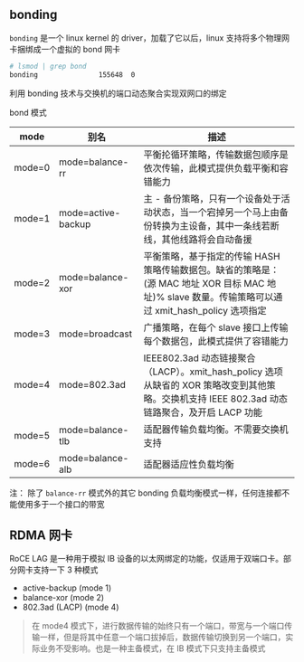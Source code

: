 ## bonding

`bonding` 是一个 linux kernel 的 driver，加载了它以后，linux 支持将多个物理网卡捆绑成一个虚拟的 bond 网卡

```bash
# lsmod | grep bond
bonding               155648  0

```

利用 bonding 技术与交换机的端口动态聚合实现双网口的绑定

bond 模式

| mode   | 别名               | 描述                                                         |
| ------ | ------------------ | ------------------------------------------------------------ |
| mode=0 | mode=balance-rr    | 平衡抡循环策略，传输数据包顺序是依次传输，此模式提供负载平衡和容错能力 |
| mode=1 | mode=active-backup | 主 - 备份策略，只有一个设备处于活动状态，当一个宕掉另一个马上由备份转换为主设备，其中一条线若断线，其他线路将会自动备援 |
| mode=2 | mode=balance-xor   | 平衡策略，基于指定的传输 HASH 策略传输数据包。缺省的策略是：(源 MAC 地址 XOR 目标 MAC 地址)% slave 数量。传输策略可以通过 xmit_hash_policy 选项指定 |
| mode=3 | mode=broadcast     | 广播策略，在每个 slave 接口上传输每个数据包，此模式提供了容错能力 |
| mode=4 | mode=802.3ad       | IEEE802.3ad 动态链接聚合（LACP）。xmit_hash_policy 选项从缺省的 XOR 策略改变到其他策略。交换机支持 IEEE 802.3ad 动态链路聚合，及开启 LACP 功能 |
| mode=5 | mode=balance-tlb   | 适配器传输负载均衡。不需要交换机支持                         |
| mode=6 | mode=balance-alb   | 适配器适应性负载均衡                                         |

注： 除了 `balance-rr` 模式外的其它 bonding 负载均衡模式一样，任何连接都不能使用多于一个接口的带宽

## RDMA 网卡

RoCE LAG 是一种用于模拟 IB 设备的以太网绑定的功能，仅适用于双端口卡。部分网卡支持一下 3 种模式

- active-backup (mode 1)
- balance-xor (mode 2)
- 802.3ad (LACP) (mode 4)

> 在 mode4 模式下，进行数据传输的始终只有一个端口，带宽与一个端口传输一样，但是将其中任意一个端口拔掉后，数据传输切换到另一个端口，实际业务不受影响。也是一种主备模式，在 IB 模式下只支持主备模式
